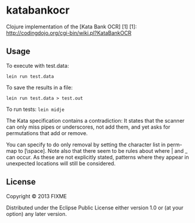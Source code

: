 # katabankocr

Clojure implementation of the [Kata Bank OCR] [1]
[1]: http://codingdojo.org/cgi-bin/wiki.pl?KataBankOCR


## Usage

To execute with test.data:

```lein run test.data```

To save the results in a file:

```lein run test.data > test.out```

To run tests:
```lein midje```

The Kata specification contains a contradiction:
It states that the scanner can only miss pipes or underscores, not add them, and yet asks for permutations that add or remove.

You can specify to do only removal by setting the character list in perm-map to [\space].
Note also that there seem to be rules about where | and _ can occur.
As these are not explicitly stated, patterns where they appear in unexpected locations
will still be considered.

## License

Copyright © 2013 FIXME

Distributed under the Eclipse Public License either version 1.0 or (at
your option) any later version.
